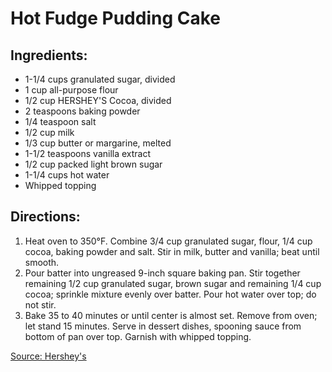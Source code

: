 # Hot Fudge Pudding Cake
## Ingredients:
- 1-1/4 cups granulated sugar, divided
- 1 cup all-purpose flour
- 1/2 cup HERSHEY'S Cocoa, divided
- 2 teaspoons baking powder
- 1/4 teaspoon salt
- 1/2 cup milk
- 1/3 cup butter or margarine, melted
- 1-1/2 teaspoons vanilla extract
- 1/2 cup packed light brown sugar
- 1-1/4 cups hot water
- Whipped topping

## Directions:
1. Heat oven to 350°F. Combine 3/4 cup granulated sugar, flour, 1/4 cup cocoa, baking powder and salt. Stir in milk, butter and vanilla; beat until smooth.
2. Pour batter into ungreased 9-inch square baking pan. Stir together remaining 1/2 cup granulated sugar, brown sugar and remaining 1/4 cup cocoa; sprinkle mixture evenly over batter. Pour hot water over top; do not stir.
3. Bake 35 to 40 minutes or until center is almost set. Remove from oven; let stand 15 minutes. Serve in dessert dishes, spooning sauce from bottom of pan over top. Garnish with whipped topping.

[Source: Hershey's](http://www.hersheys.com/recipes/recipes/detail.asp?id=4761&page=1&per=4&keyword=pudding%20cake)
